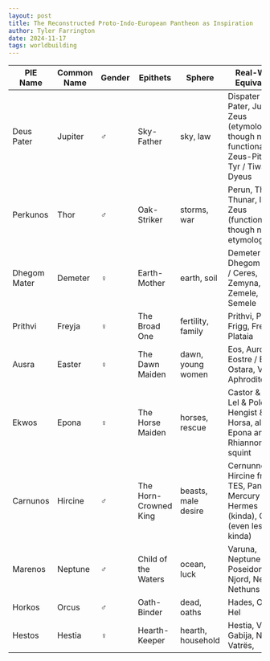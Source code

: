 ```yaml
---
layout: post
title: The Reconstructed Proto-Indo-European Pantheon as Inspiration
author: Tyler Farrington
date: 2024-11-17
tags: worldbuilding
---
```


| PIE Name     | Common Name | Gender | Epithets              | Sphere              | Real-World Equivalents                                                                                          |
|--------------|-------------|--------|-----------------------|---------------------|-----------------------------------------------------------------------------------------------------------------|
| Deus Pater   | Jupiter     | ♂️      | Sky-Father            | sky, law            | Dispater / Deus Pater, Jupiter, Zeus (etymologically, though not functionally), Zeus-Piter?, Tyr / Tiwaz, Dyeus |
| Perkunos     | Thor        | ♂️      | Oak-Striker           | storms, war         | Perun, Thor, Thunar, Indra, Zeus (functionally, though not etymologically)                                      |
| Dhegom Mater | Demeter     | ♀️      | Earth-Mother          | earth, soil         | Demeter / Dhegom Mater / Ceres, Zemyna, Gaia, Zemele, Semele                                                    |
| Prithvi      | Freyja      | ♀️      | The Broad One         | fertility, family   | Prithvi, Priya, Frigg, Freyja, Plataia                                                                          |
| Ausra        | Easter      | ♀️      | The Dawn Maiden       | dawn, young women   | Eos, Aurora, Eostre / Easter / Ostara, Venus / Aphrodite                                                        |
| Ekwos        | Epona       | ♀️      | The Horse Maiden      | horses, rescue      | Castor & Pollux, Lel & Polel, Hengist & Horsa, also Epona and Rhiannon if you squint                            |
| Carnunos     | Hircine     | ♂️      | The Horn-Crowned King | beasts, male desire | Cernunnos, Hircine from TES, Pan, Mercury / Hermes (kinda), Odin (even less kinda)                              |
| Marenos      | Neptune     | ♂️      | Child of the Waters   | ocean, luck         | Varuna, Neptune / Poseidon, Njord, Nechtan, Nethuns                                                             |
| Horkos       | Orcus       | ♂️      | Oath-Binder           | dead, oaths         | Hades, Orcus, Hel                                                                                               |
| Hestos       | Hestia      | ♀️      | Hearth-Keeper         | hearth, household   | Hestia, Vesta, Gabija, Nëna e Vatrës,                                                                           |